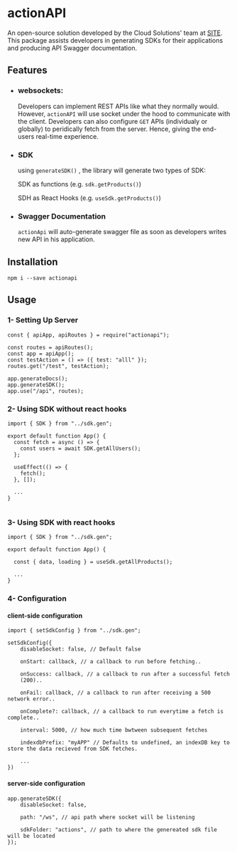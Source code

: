 # actionAPI

An open-source solution developed by the Cloud Solutions' team at [SITE](https://site.sa/en). This package assists developers in generating SDKs for their applications and producing API Swagger documentation.

## Features

- ### websockets:

  Developers can implement REST APIs like what they normally would. However, `actionAPI` will use socket under the hood to communicate with the client. Developers can also configure `GET` APIs (individualy or globally) to peridically fetch from the server. Hence, giving the end-users real-time experience.

- ### SDK

  using `generateSDK()` , the library will generate two types of SDK:

  SDK as functions (e.g. `sdk.getProducts()`)

  SDH as React Hooks (e.g. `useSdk.getProducts()`)

- ### Swagger Documentation
  `actionApi` will auto-generate swagger file as soon as developers writes new API in his application.

## Installation

```
npm i --save actionapi
```

## Usage

### 1- Setting Up Server

```
const { apiApp, apiRoutes } = require("actionapi");

const routes = apiRoutes();
const app = apiApp();
const testAction = () => ({ test: "alll" });
routes.get("/test", testAction);

app.generateDocs();
app.generateSDK();
app.use("/api", routes);
```

### 2- Using SDK without react hooks

```
import { SDK } from "../sdk.gen";

export default function App() {
  const fetch = async () => {
    const users = await SDK.getAllUsers();
  };

  useEffect(() => {
    fetch();
  }, []);

  ...
}


```

### 3- Using SDK with react hooks

```
import { SDK } from "../sdk.gen";

export default function App() {

  const { data, loading } = useSdk.getAllProducts();

  ...
}
```

### 4- Configuration

#### client-side configuration

```
import { setSdkConfig } from "../sdk.gen";

setSdkConfig({
    disableSocket: false, // Default false

    onStart: callback, // a callback to run before fetching..

    onSuccess: callback, // a callback to run after a successful fetch
    (200)..

    onFail: callback, // a callback to run after receiving a 500 network error..

    onComplete?: callback, // a callback to run everytime a fetch is complete..

    interval: 5000, // how much time bwtween subsequent fetches

    indexdbPrefix: "myAPP" // Defaults to undefined, an indexDB key to store the data recieved from SDK fetches.

    ...
})

```

#### server-side configuration

```
app.generateSDK({
    disableSocket: false,

    path: "/ws", // api path where socket will be listening

    sdkFolder: "actions", // path to where the genereated sdk file will be located
});
```
